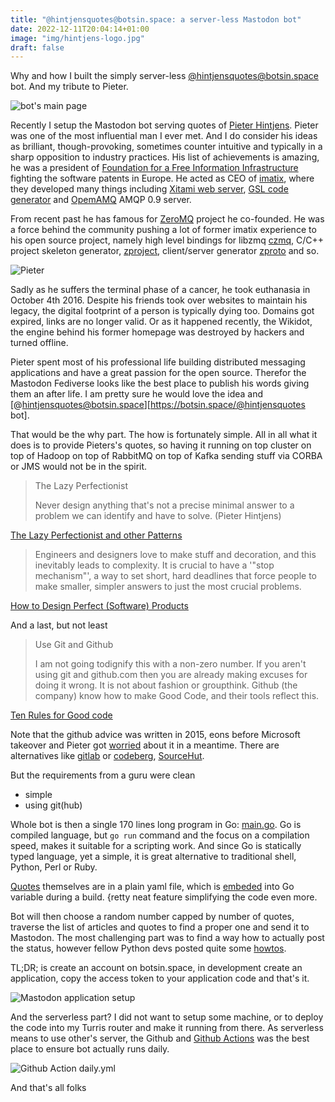 ```yaml
---
title: "@hintjensquotes@botsin.space: a server-less Mastodon bot"
date: 2022-12-11T20:04:14+01:00
image: "img/hintjens-logo.jpg"
draft: false
---
```


Why and how I built the simply server-less
[@hintjensquotes@botsin.space](https://botsin.space/@hintjensquotes) bot. And
my tribute to Pieter.

![bot's main page](hintjensquotes.png)

Recently I setup the Mastodon bot serving quotes of [Pieter
Hintjens](http://hintjens.com). Pieter was one of the most influential man I
ever met. And I do consider his ideas as brilliant, though-provoking, sometimes
counter intuitive and typically in a sharp opposition to industry practices.
His list of achievements is amazing, he was a president of [Foundation for a
Free Information
Infrastructure](https://en.wikipedia.org/wiki/Foundation_for_a_Free_Information_Infrastructure)
fighting the software patents in Europe. He acted as CEO of
[imatix](https://imatix-legacy.github.io/), where they developed many things
including [Xitami web server](https://en.wikipedia.org/wiki/Xitami), [GSL code
generator](https://github.com/imatix/gsl) and
[OpemAMQ](http://web.archive.org/web/20161202232557/http://www.openamq.org/)
AMQP 0.9 server.

From recent past he has famous for
[ZeroMQ](https://en.wikipedia.org/wiki/ZeroMQ) project he co-founded. He was a
force behind the community pushing a lot of former imatix experience to his
open source project, namely high level bindings for libzmq
[czmq](https://github.com/zeromq/czmq), C/C++ project skeleton generator,
[zproject](https://github.com/zeromq/zproject), client/server generator
[zproto](https://github.com/zeromq/zproto) and so.

![Pieter](pieter.jpg)

Sadly as he suffers the terminal phase of a cancer, he took euthanasia in
October 4th 2016. Despite his friends took over websites to maintain his
legacy, the digital footprint of a person is typically dying too. Domains got
expired, links are no longer valid. Or as it happened recently, the Wikidot,
the engine behind his former homepage was destroyed by hackers and turned
offline.

Pieter spent most of his professional life building distributed messaging
applications and have a great passion for the open source. Therefor the
Mastodon Fediverse looks like the best place to publish his words giving them
an after life. I am pretty sure he would love the idea and [@hintjensquotes@botsin.space][https://botsin.space/@hintjensquotes bot].

That would be the why part. The how is fortunately simple. All in all what it
does is to provide Pieters's quotes, so having it running on top cluster on top
of Hadoop on top of RabbitMQ on top of Kafka sending stuff via CORBA or JMS
would not be in the spirit.


> The Lazy Perfectionist
>
> Never design anything that's not a precise minimal answer to a problem
> we can identify and have to solve. (Pieter Hintjens)

[The Lazy Perfectionist and other Patterns](http://hintjens.com/blog:22)

> Engineers and designers love to make stuff and decoration, and this
> inevitably leads to complexity. It is crucial to have a '"stop mechanism"', a
> way to set short, hard deadlines that force people to make smaller, simpler
> answers to just the most crucial problems.

[How to Design Perfect (Software) Products](http://hintjens.com/blog:19)

And a last, but not least

> Use Git and Github
> 
> I am not going todignify this with a non-zero number. If you aren't
> using git and github.com then you are already making excuses for doing
> it wrong. It is not about fashion or groupthink. Github (the company)
> know how to make Good Code, and their tools reflect this.

[Ten Rules for Good code](http://hintjens.com/blog:96)

Note that the github advice was written in 2015, eons before Microsoft takeover
and Pieter got [worried](http://hintjens.com/blog:111) about it in a meantime.
There are alternatives like [gitlab](https://gitlab.com) or
[codeberg](https://codeberg.org), [SourceHut](https://sourcehut.org/).

But the requirements from a guru were clean

 * simple
 * using git(hub)

Whole bot is then a single 170 lines long program in Go:
[main.go](https://github.com/vyskocilm/hintjensquotes/blob/main/main.go#L151).
Go is compiled language, but `go run` command and the focus on a compilation
speed, makes it suitable for a scripting work. And since Go is statically typed
language, yet a simple, it is great alternative to traditional shell, Python,
Perl or Ruby.

[Quotes](https://github.com/vyskocilm/hintjensquotes/blob/main/quotes.yaml)
themselves are in a plain yaml file, which is
[embeded](https://pkg.go.dev/embed) into Go variable during a build. {retty
neat feature simplifying the code even more.

Bot will then choose a random number capped by number of quotes, traverse the
list of articles and quotes to find a proper one and send it to Mastodon. The
most challenging part was to find a way how to actually post the status,
however fellow Python devs posted quite some
[howtos](https://www.ayush.nz/2018/09/tweet-toot-building-a-bot-for-mastodon-using-python).

TL;DR; is create an account on botsin.space, in development create an application, copy the access token to your application code and that's it.

![Mastodon application setup](mastodon-application.png)

And the serverless part? I did not want to setup some machine, or to deploy the code into my Turris router and make it running from there. As serverless means to use other's server, the Github and [Github Actions](https://github.com/vyskocilm/hintjensquotes/blob/main/.github/workflows/daily.yml) was the best place to ensure bot actually runs daily.

![Github Action daily.yml](gha-daily.png)

And that's all folks
